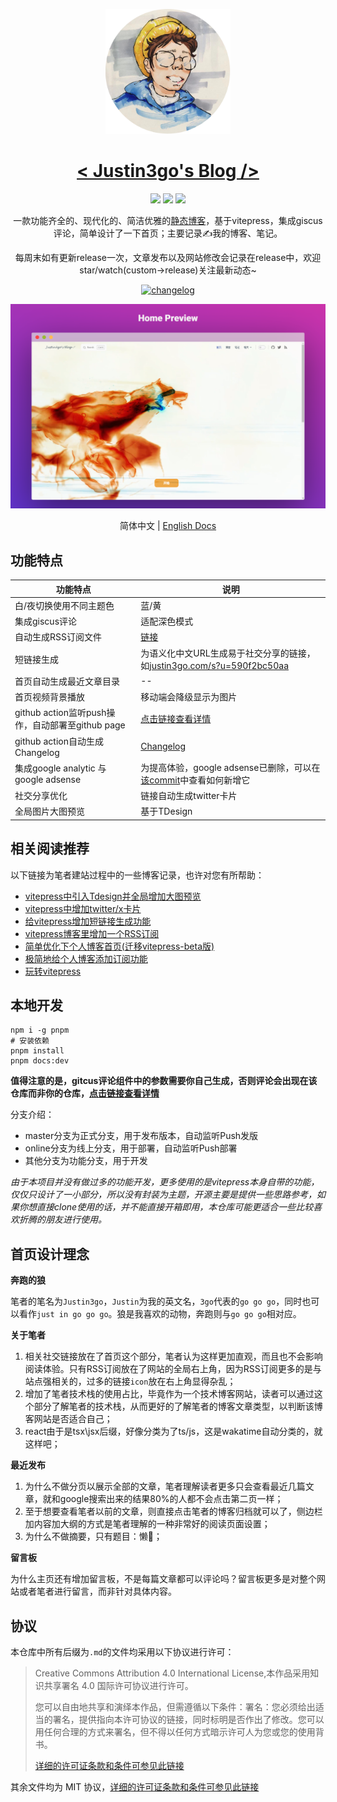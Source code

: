<div align="center">
<p>
  <a href="https://justin3go.com" target="blank">
    <img src="./images/ava.png" height="200px" alt="logo" />
    <h1 align="center">&lt; Justin3go's Blog /&gt;</h1>
  </a>
</p>

[![](https://img.shields.io/badge/TypeScript-3178C6?style=for-the-badge&logo=typescript&logoColor=white)](https://www.typescriptlang.org/)
[![](https://img.shields.io/badge/giscus-4688F1?style=for-the-badge&logo=github&logoColor=white)](https://giscus.app/zh-CN)
[![](https://img.shields.io/badge/vitepress-1.0-646CFF?style=for-the-badge&logo=vite&logoColor=white)](https://vitepress.dev/)

一款功能齐全的、现代化的、简洁优雅的[静态博客](https://justin3go.com)，基于vitepress，集成giscus评论，简单设计了一下首页；主要记录✍️我的博客、笔记。

每周末如有更新release一次，文章发布以及网站修改会记录在release中，欢迎star/watch(custom->release)关注最新动态~

[![changelog](https://img.shields.io/badge/changelog-→-0052CC?style=for-the-badge&logo=ReSharper&logoColor=white)](./CHANGELOG.md)

![image](/images/HomePreview.png)

简体中文 | [English Docs](./README-EN.md)

</div>

## 功能特点


| 功能特点                                         | 说明                                                                                                                                                                 |
| -------------------------------------------------- | ---------------------------------------------------------------------------------------------------------------------------------------------------------------------- |
| 白/夜切换使用不同主题色                          | 蓝/黄                                                                                                                                                                |
| 集成giscus评论                                   | 适配深色模式                                                                                                                                                         |
| 自动生成RSS订阅文件                              | [链接](https://justin3go.com/feed.xml)                                                                                                                               |
| 短链接生成                                       | 为语义化中文URL生成易于社交分享的链接，如[justin3go.com/s?u=590f2bc50aa](https://justin3go.com/s?u=590f2bc50aa)                                                      |
| 首页自动生成最近文章目录                         | --                                                                                                                                                                   |
| 首页视频背景播放                                 | 移动端会降级显示为图片                                                                                                                                               |
| github action监听push操作，自动部署至github page | [点击链接查看详情](https://github.com/Justin3go/justin3go.github.io/blob/master/.github/workflows/deploy.yml)                                                        |
| github action自动生成Changelog                   | [Changelog](https://github.com/Justin3go/justin3go.github.io/blob/master/CHANGELOG.md)                                                                               |
| 集成google analytic 与 google adsense            | 为提高体验，google adsense已删除，可以在[该commit](https://github.com/Justin3go/justin3go.github.io/commit/13a08c192be464f2052efd8f1da9547d4184eede)中查看如何新增它 |
| 社交分享优化                                     | 链接自动生成twitter卡片                                                                                                                                              |
| 全局图片大图预览                                 | 基于TDesign                                                                                                                                                          |

## 相关阅读推荐

以下链接为笔者建站过程中的一些博客记录，也许对您有所帮助：

- [vitepress中引入Tdesign并全局增加大图预览](https://justin3go.com/%E5%8D%9A%E5%AE%A2/2023/09/29vitepress%E4%B8%AD%E5%BC%95%E5%85%A5Tdesign%E5%B9%B6%E5%85%A8%E5%B1%80%E5%A2%9E%E5%8A%A0%E5%A4%A7%E5%9B%BE%E9%A2%84%E8%A7%88.html)
- [vitepress中增加twitter/x卡片](https://justin3go.com/%E5%8D%9A%E5%AE%A2/2023/09/28vitepress%E4%B8%AD%E5%A2%9E%E5%8A%A0twitter%E5%8D%A1%E7%89%87.html)
- [给vitepress增加短链接生成功能](https://justin3go.com/%E5%8D%9A%E5%AE%A2/2023/08/18%E7%BB%99vitepress%E5%A2%9E%E5%8A%A0%E7%9F%AD%E9%93%BE%E6%8E%A5%E7%94%9F%E6%88%90%E5%8A%9F%E8%83%BD.html)
- [vitepress博客里增加一个RSS订阅](https://justin3go.com/%E5%8D%9A%E5%AE%A2/2023/06/18vitepress%E5%8D%9A%E5%AE%A2%E9%87%8C%E5%A2%9E%E5%8A%A0%E4%B8%80%E4%B8%AARSS%E8%AE%A2%E9%98%85.html)
- [简单优化下个人博客首页(迁移vitepress-beta版)](https://justin3go.com/%E5%8D%9A%E5%AE%A2/2023/06/06%E7%AE%80%E5%8D%95%E4%BC%98%E5%8C%96%E4%B8%8B%E4%B8%AA%E4%BA%BA%E5%8D%9A%E5%AE%A2%E9%A6%96%E9%A1%B5(%E8%BF%81%E7%A7%BBvitepress-beta%E7%89%88).html)
- [极简地给个人博客添加订阅功能](https://justin3go.com/%E5%8D%9A%E5%AE%A2/2023/03/31%E6%9E%81%E7%AE%80%E5%9C%B0%E7%BB%99%E4%B8%AA%E4%BA%BA%E5%8D%9A%E5%AE%A2%E6%B7%BB%E5%8A%A0%E8%AE%A2%E9%98%85%E5%8A%9F%E8%83%BD.html)
- [玩转vitepress](https://justin3go.com/%E5%8D%9A%E5%AE%A2/2022/06%E7%8E%A9%E8%BD%ACvitepress.html)

## 本地开发

```shell
npm i -g pnpm
# 安装依赖
pnpm install
pnpm docs:dev
```

**值得注意的是，gitcus评论组件中的参数需要你自己生成，否则评论会出现在该仓库而非你的仓库，[点击链接查看详情](https://github.com/Justin3go/justin3go.github.io/blob/master/docs/.vitepress/theme/components/comment.vue)**

分支介绍：

- master分支为正式分支，用于发布版本，自动监听Push发版
- online分支为线上分支，用于部署，自动监听Push部署
- 其他分支为功能分支，用于开发

*由于本项目并没有做过多的功能开发，更多使用的是vitepress本身自带的功能，仅仅只设计了一小部分，所以没有封装为主题，开源主要是提供一些思路参考，如果你想直接clone使用的话，并不能直接开箱即用，本仓库可能更适合一些比较喜欢折腾的朋友进行使用。*

## 首页设计理念

**奔跑的狼**

笔者的笔名为`Justin3go`，`Justin`为我的英文名，`3go`代表的`go go go`，同时也可以看作`just in go go go`。狼是我喜欢的动物，奔跑则与`go go go`相对应。

**关于笔者**

1. 相关社交链接放在了首页这个部分，笔者认为这样更加直观，而且也不会影响阅读体验。只有RSS订阅放在了网站的全局右上角，因为RSS订阅更多的是与站点强相关的，过多的链接`icon`放在右上角显得杂乱；
2. 增加了笔者技术栈的使用占比，毕竟作为一个技术博客网站，读者可以通过这个部分了解笔者的技术栈，从而更好的了解笔者的博客文章类型，以判断该博客网站是否适合自己；
3. react由于是tsx\jsx后缀，好像分类为了ts/js，这是wakatime自动分类的，就这样吧；

**最近发布**

1. 为什么不做分页以展示全部的文章，笔者理解读者更多只会查看最近几篇文章，就和google搜索出来的结果80%的人都不会点击第二页一样；
2. 至于想要查看笔者以前的文章，则直接点击笔者的博客归档就可以了，侧边栏加内容加大纲的方式是笔者理解的一种非常好的阅读页面设置；
3. 为什么不做摘要，只有题目：懒🤣；

**留言板**

为什么主页还有增加留言板，不是每篇文章都可以评论吗？留言板更多是对整个网站或者笔者进行留言，而非针对具体内容。

## 协议

本仓库中所有后缀为`.md`的文件均采用以下协议进行许可：

> Creative Commons Attribution 4.0 International License,本作品采用知识共享署名 4.0 国际许可协议进行许可。
>
> 您可以自由地共享和演绎本作品，但需遵循以下条件：署名：您必须给出适当的署名，提供指向本许可协议的链接，同时标明是否作出了修改。您可以用任何合理的方式来署名，但不得以任何方式暗示许可人为您或您的使用背书。
>
> [详细的许可证条款和条件可参见此链接](https://creativecommons.org/licenses/by/4.0/legalcode.zh-Hans)

其余文件均为 MIT 协议，[详细的许可证条款和条件可参见此链接](https://zh.wikipedia.org/zh-cn/MIT%E8%A8%B1%E5%8F%AF%E8%AD%89)
